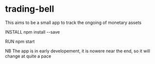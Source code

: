 # trading-bell

This aims to be a small app to track the ongoing of monetary assets

INSTALL
npm install --save

RUN
npm start


NB
The app is in early developement, it is nowere near the end, so it will change at quite a pace
